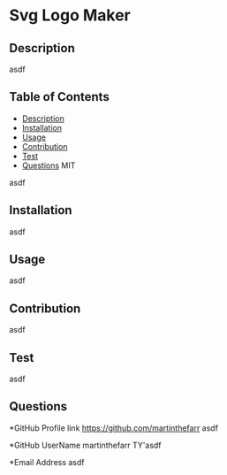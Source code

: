 # Svg Logo Maker

  ## Description

  asdf

  
  ## Table of Contents
  * [Description](#description)
  * [Installation](#installation)
  * [Usage](#usage)
  * [Contribution](#contribution)
  * [Test](#test)
  * [Questions](#questions)
  MIT
 
  asdf
  
  ## Installation

  asdf

  ## Usage 

  asdf
  
  ## Contribution 

  asdf

  ## Test 

  asdf

  ## Questions
  *GitHub Profile link
  https://github.com/martinthefarr
  asdf

  *GitHub UserName
  martinthefarr
  TY'asdf

  *Email Address
  asdf
  

